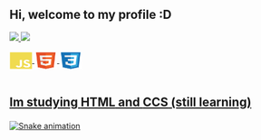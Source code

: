 ## Hi, welcome to my profile :D

 <div>
  <a href="https://github.com/Galileiii">
  <img height="180em" src="https://github-readme-stats.vercel.app/api?username=Galileiii&show_icons=true&theme=dracula&include_all_commits=true&count_private=true"/>
  <img height="180em" src="https://github-readme-stats.vercel.app/api/top-langs/?username=Galileiii&layout=compact&langs_count=6&theme=dracula"/>
</div>
<div style="display: inline_block"><br>
  <img align="center" alt="Js" height="30" width="40" src="https://raw.githubusercontent.com/devicons/devicon/master/icons/javascript/javascript-plain.svg">
  <img align="center" alt="HTML" height="30" width="40" src="https://raw.githubusercontent.com/devicons/devicon/master/icons/html5/html5-original.svg">
  <img align="center" alt="CSS" height="30" width="40" src="https://raw.githubusercontent.com/devicons/devicon/master/icons/css3/css3-original.svg">
</div>
 
 <br>
<head><body><h2><p>Im studying <standart>HTML</standart> and <standart>CCS</standart> (still learning)</p></h2></body></head>


 
  ![Snake animation](https://github.com/cadudevemdobro/cadudevemdobro/blob/output/github-contribution-grid-snake.svg)



